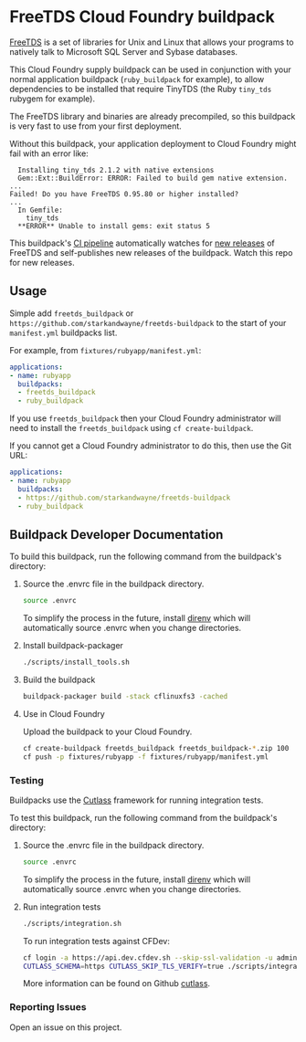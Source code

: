 # FreeTDS Cloud Foundry buildpack

[FreeTDS](https://www.freetds.org/) is a set of libraries for Unix and Linux that allows your programs to natively talk to Microsoft SQL Server and Sybase databases.

This Cloud Foundry supply buildpack can be used in conjunction with your normal application buildpack (`ruby_buildpack` for example), to allow dependencies to be installed that require TinyTDS (the Ruby `tiny_tds` rubygem for example).

The FreeTDS library and binaries are already precompiled, so this buildpack is very fast to use from your first deployment.

Without this buildpack, your application deployment to Cloud Foundry might fail with an error like:

```plain
  Installing tiny_tds 2.1.2 with native extensions
  Gem::Ext::BuildError: ERROR: Failed to build gem native extension.
...
Failed! Do you have FreeTDS 0.95.80 or higher installed?
...
  In Gemfile:
    tiny_tds
  **ERROR** Unable to install gems: exit status 5
```

This buildpack's [CI pipeline](https://ci2.starkandwayne.com/teams/cfcommunity/pipelines/freetds-buildpack) automatically watches for [new releases](https://github.com/starkandwayne/freetds-buildpack/releases) of FreeTDS and self-publishes new releases of the buildpack. Watch this repo for new releases.

## Usage

Simple add `freetds_buildpack` or `https://github.com/starkandwayne/freetds-buildpack` to the start of your `manifest.yml` buildpacks list.

For example, from `fixtures/rubyapp/manifest.yml`:

```yaml
applications:
- name: rubyapp
  buildpacks:
  - freetds_buildpack
  - ruby_buildpack
```

If you use `freetds_buildpack` then your Cloud Foundry administrator will need to install the `freetds_buildpack` using `cf create-buildpack`.

If you cannot get a Cloud Foundry administrator to do this, then use the Git URL:

```yaml
applications:
- name: rubyapp
  buildpacks:
  - https://github.com/starkandwayne/freetds-buildpack
  - ruby_buildpack
```

## Buildpack Developer Documentation

To build this buildpack, run the following command from the buildpack's directory:

1. Source the .envrc file in the buildpack directory.

    ```bash
    source .envrc
    ```

    To simplify the process in the future, install [direnv](https://direnv.net/) which will automatically source .envrc when you change directories.

1. Install buildpack-packager

    ```bash
    ./scripts/install_tools.sh
    ```

1. Build the buildpack

    ```bash
    buildpack-packager build -stack cflinuxfs3 -cached
    ```

1. Use in Cloud Foundry

    Upload the buildpack to your Cloud Foundry.

    ```bash
    cf create-buildpack freetds_buildpack freetds_buildpack-*.zip 100
    cf push -p fixtures/rubyapp -f fixtures/rubyapp/manifest.yml
    ```

### Testing

Buildpacks use the [Cutlass](https://github.com/cloudfoundry/libbuildpack/cutlass) framework for running integration tests.

To test this buildpack, run the following command from the buildpack's directory:

1. Source the .envrc file in the buildpack directory.

    ```bash
    source .envrc
    ```

    To simplify the process in the future, install [direnv](https://direnv.net/) which will automatically source .envrc when you change directories.

1. Run integration tests

    ```bash
    ./scripts/integration.sh
    ```

    To run integration tests against CFDev:

    ```bash
    cf login -a https://api.dev.cfdev.sh --skip-ssl-validation -u admin -p admin
    CUTLASS_SCHEMA=https CUTLASS_SKIP_TLS_VERIFY=true ./scripts/integration.sh
    ```

    More information can be found on Github [cutlass](https://github.com/cloudfoundry/libbuildpack/cutlass).

### Reporting Issues

Open an issue on this project.